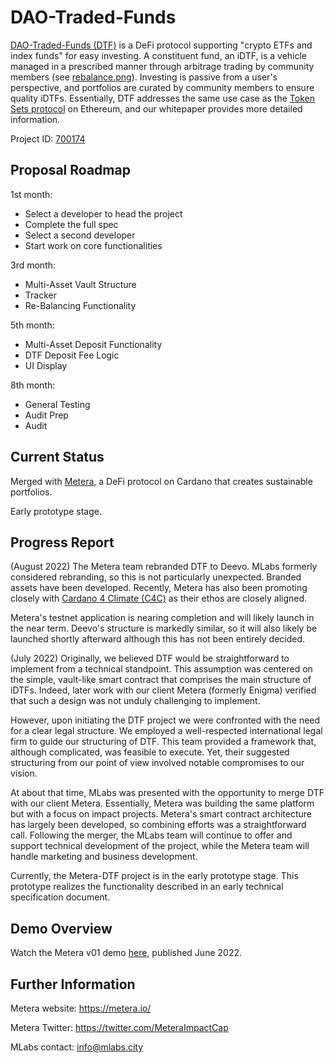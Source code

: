# DAO-Traded-Funds

[DAO-Traded-Funds (DTF)](https://cardano.ideascale.com/c/idea/381055) is a DeFi protocol supporting "crypto ETFs and index funds" for easy investing. A constituent fund, an iDTF, is a vehicle managed in a prescribed manner through arbitrage trading by community members (see [rebalance.png](https://github.com/somthn0somthn/catalyst-funded-projects/blob/main/Fund7/DAO-Traded-Funds/rebalance.png)). Investing is passive from a user's perspective, and portfolios are curated by community members to ensure quality iDTFs. Essentially, DTF addresses the same use case as the [Token Sets protocol](https://www.tokensets.com/) on Ethereum, and our whitepaper provides more detailed information.

Project ID: [700174](https://docs.google.com/spreadsheets/u/0/d/1bfnWFa94Y7Zj0G7dtpo9W1nAYGovJbswipxiHT4UE3g/htmlview#)


## Proposal Roadmap

1st month:
* Select a developer to head the project
* Complete the full spec 
* Select a second developer
* Start work on core functionalities 


3rd month:
* Multi-Asset Vault Structure
* Tracker
* Re-Balancing Functionality


5th month:
* Multi-Asset Deposit Functionality
* DTF Deposit Fee Logic
* UI Display


8th month:
* General Testing
* Audit Prep
* Audit


## Current Status

Merged with [Metera](https://metera.io/), a DeFi protocol on Cardano that creates sustainable portfolios.

Early prototype stage.

## Progress Report

(August 2022)
The Metera team rebranded DTF to Deevo. MLabs formerly considered rebranding, so this is not particularly unexpected. Branded assets have been developed. Recently, Metera has also been promoting closely with [Cardano 4 Climate (C4C)](https://cardano4climate.com/) as their ethos are closely aligned.

Metera's testnet application is nearing completion and will likely launch in the near term. Deevo's structure is markedly similar, so it will also likely be launched shortly afterward although this has not been entirely decided.

(July 2022)
Originally, we believed DTF would be straightforward to implement from a technical standpoint. This assumption was centered on the simple, vault-like smart contract that comprises the main structure of iDTFs. Indeed, later work with our client Metera (formerly Enigma) verified that such a design was not unduly challenging to implement.

However, upon initiating the DTF project we were confronted with the need for a clear legal structure. We employed a well-respected international legal firm to guide our structuring of DTF. This team provided a framework that, although complicated, was feasible to execute. Yet, their suggested structuring from our point of view involved notable compromises to our vision.

At about that time, MLabs was presented with the opportunity to merge DTF with our client Metera. Essentially, Metera was building the same platform but with a focus on impact projects. Metera's smart contract architecture has largely been developed, so combining efforts was a straightforward call. Following the merger, the MLabs team will continue to offer and support technical development of the project, while the Metera team will handle marketing and business development.

Currently, the Metera-DTF project is in the early prototype stage. This prototype realizes the functionality described in an early technical specification document.

## Demo Overview

Watch the Metera v01 demo [here](https://www.youtube.com/watch?v=f6mHcUM2GTg), published June 2022. 


## Further Information

Metera website: https://metera.io/

Metera Twitter: https://twitter.com/MeteraImpactCap

MLabs contact: info@mlabs.city

